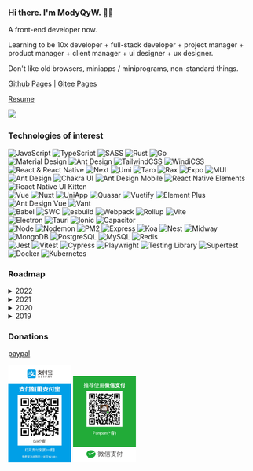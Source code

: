 <!--
**ModyQyW/ModyQyW** is a ✨ _special_ ✨ repository because its `README.md` (this file) appears on your GitHub profile.

Here are some ideas to get you started:

- 🔭 I’m currently working on ...
- 🌱 I’m currently learning ...
- 👯 I’m looking to collaborate on ...
- 🤔 I’m looking for help with ...
- 💬 Ask me about ...
- 📫 How to reach me: ...
- 😄 Pronouns: ...
- ⚡ Fun fact: ...
-->

### Hi there. I'm ModyQyW. 👋🏻

A front-end developer now.

Learning to be 10x developer + full-stack developer + project manager + product manager + client manager + ui designer + ux designer.

Don't like old browsers, miniapps / miniprograms, non-standard things.

[Github Pages](https://modyqyw.github.io) | [Gitee Pages](https://modyqyw.gitee.io) 

[Resume](https://modyqyw.github.io/resume/)

![](https://visitor-badge.glitch.me/badge?page_id=ModyQyW.ModyQyW)

### Technologies of interest

<img
  src="https://api.iconify.design/logos/javascript.svg?width=32&height=32"
  alt="JavaScript"
  title="JavaScript"
/>
<img
  src="https://api.iconify.design/logos/typescript-icon.svg?width=32&height=32"
  alt="TypeScript"
  title="TypeScript"
/>
<img
  src="https://api.iconify.design/logos/sass.svg?width=32&height=32"
  alt="SASS"
  title="SASS"
/>
<img
  src="https://api.iconify.design/logos/rust.svg?width=32&height=32"
  alt="Rust"
  title="Rust"
/>
<img
  src="https://api.iconify.design/logos/go.svg?width=32&height=32"
  alt="Go"
  title="Go"
/>
<br />
<img
  src="https://api.iconify.design/mdi/material-design.svg?width=32&height=32"
  alt="Material Design"
  title="Material Design"
/>
<img
  src="https://api.iconify.design/logos/ant-design.svg?width=32&height=32"
  alt="Ant Design"
  title="Ant Design"
/>
<img
  src="https://api.iconify.design/logos/tailwindcss-icon.svg?width=32&height=32"
  alt="TailwindCSS"
  title="TailwindCSS"
/>
<img
  width="32"
  height="32"
  src="https://windicss.org/assets/logo.svg"
  alt="WindiCSS"
  title="WindiCSS"
/>
<br />
<img
  src="https://api.iconify.design/logos/react.svg?width=32&height=32"
  alt="React & React Native"
  title="React & React Native"
/>
<img
  src="https://api.iconify.design/logos/nextjs-icon.svg?width=32&height=32"
  alt="Next"
  title="Next"
/>
<img
  width="32"
  height="32"
  src="https://avatars.githubusercontent.com/u/33895495?s=200&v=4"
  alt="Umi"
  title="Umi"
/>
<img
  width="32"
  height="32"
  src="https://taro-ui.jd.com/img/logo-taro.png"
  alt="Taro"
  title="Taro"
/>
<img
  width="32"
  height="32"
  src="https://img.alicdn.com/tfs/TB1H2Kcb1H2gK0jSZFEXXcqMpXa-70-72.png"
  alt="Rax"
  title="Rax"
/>
<img
  src="https://api.iconify.design/logos/expo-icon.svg?width=32&height=32"
  alt="Expo"
  title="Expo"
/>
<img
  src="https://api.iconify.design/logos/material-ui.svg?width=32&height=32"
  alt="MUI"
  title="MUI"
/>
<img
  src="https://api.iconify.design/logos/ant-design.svg?width=32&height=32"
  alt="Ant Design"
  title="Ant Design"
/>
<img
  width="32"
  height="32"
  src="https://chakra-ui.com/favicon.png"
  alt="Chakra UI"
  title="Chakra UI"
/>
<img
  width="32"
  height="32"
  src="https://gw.alipayobjects.com/zos/bmw-prod/b874caa9-4458-412a-9ac6-a61486180a62.svg"
  alt="Ant Design Mobile"
  title="Ant Design Mobile"
/>
<img
  width="32"
  height="32"
  src="https://avatars.githubusercontent.com/u/49050851?s=200&v=4"
  alt="React Native Elements"
  title="React Native Elements"
/>
<img
  width="32"
  height="32"
  src="https://github.com/akveo/react-native-ui-kitten/blob/master/src/showcases/assets/icon.png?raw=true"
  alt="React Native UI Kitten"
  title="React Native UI Kitten"
/>
<br />
<img
  src="https://api.iconify.design/logos/vue.svg?width=32&height=32"
  alt="Vue"
  title="Vue"
/>
<img
  src="https://api.iconify.design/logos/nuxt-icon.svg?width=32&height=32"
  alt="Nuxt"
  title="Nuxt"
/>
<img
  width="32"
  height="32"
  src="https://img-cdn-aliyun.dcloud.net.cn/stream/icon/__UNI__HelloUniApp.png"
  alt="UniApp"
  title="UniApp"
/>
<img
  src="https://api.iconify.design/vscode-icons/file-type-quasar.svg?width=32&height=32"
  alt="Quasar"
  title="Quasar"
/>
<img
  src="https://api.iconify.design/logos/vuetifyjs.svg?width=32&height=32"
  alt="Vuetify"
  title="Vuetify"
/>
<img
  src="https://api.iconify.design/ep/element-plus.svg?color=%23409eff&width=32&height=32"
  alt="Element Plus"
  title="Element Plus"
/>
<img
  width="32"
  height="32"
  src="https://aliyuncdn.antdv.com/v2/assets/logo.1ef800a8.svg"
  alt="Ant Design Vue"
  title="Ant Design Vue"
/>
<img
  width="32"
  height="32"
  src="https://img01.yzcdn.cn/vant/logo.png"
  alt="Vant"
  title="Vant"
/>
<br />
<img
  src="https://api.iconify.design/logos/babel.svg?width=32&height=32"
  alt="Babel"
  title="Babel"
/>
<img
  src="https://api.iconify.design/logos/swc.svg?width=32&height=32"
  alt="SWC"
  title="SWC"
/>
<img
  src="https://api.iconify.design/logos/esbuild.svg?width=32&height=32"
  alt="esbuild"
  title="esbuild"
/>
<img
  src="https://api.iconify.design/logos/webpack.svg?width=32&height=32"
  alt="Webpack"
  title="Webpack"
/>
<img
  src="https://api.iconify.design/logos/rollupjs.svg?width=32&height=32"
  alt="Rollup"
  title="Rollup"
/>
<img
  src="https://api.iconify.design/logos/vitejs.svg?width=32&height=32"
  alt="Vite"
  title="Vite"
/>
<br />
<img
  src="https://api.iconify.design/logos/electron.svg?width=32&height=32"
  alt="Electron"
  title="Electron"
/>
<img
  width="32"
  height="32"
  src="https://avatars.githubusercontent.com/u/54536011?s=200&v=4"
  alt="Tauri"
  title="Tauri"
/>
<img
  src="https://api.iconify.design/logos/ionic-icon.svg?width=32&height=32"
  alt="Ionic"
  title="Ionic"
/>
<img
  src="https://api.iconify.design/logos/capacitorjs-icon.svg?width=32&height=32"
  alt="Capacitor"
  title="Capacitor"
/>
<br />
<img
   src="https://api.iconify.design/logos/nodejs.svg?width=32&height=32"
   alt="Node"
   title="Node"
/>
<img
   src="https://api.iconify.design/logos/nodemon.svg?width=32&height=32"
   alt="Nodemon"
   title="Nodemon"
/>
<img
   src="https://api.iconify.design/logos/pm2.svg?width=32&height=32"
   alt="PM2"
   title="PM2"
/>
<img
   src="https://api.iconify.design/logos/express.svg?width=32&height=32"
   alt="Express"
   title="Express"
/>
<img
   src="https://api.iconify.design/logos/koa.svg?width=32&height=32"
   alt="Koa"
   title="Koa"
/>
<img
   src="https://api.iconify.design/logos/nestjs.svg?width=32&height=32"
   alt="Nest"
   title="Nest"
/>
<img
   width="32"
   height="32"
   src="https://gw.alicdn.com/tfs/TB1eGsrk79l0K4jSZFKXXXFjpXa-347-340.png"
   alt="Midway"
   title="Midway"
/>
<br />
<img
  src="https://api.iconify.design/vscode-icons/file-type-mongo.svg?width=32&height=32"
  alt="MongoDB"
  title="MongoDB"
/>
<img
  src="https://api.iconify.design/logos/postgresql.svg?width=32&height=32"
  alt="PostgreSQL"
  title="PostgreSQL"
/>
<img
  src="https://api.iconify.design/logos/mysql-icon.svg?width=32&height=32"
  alt="MySQL"
  title="MySQL"
/>
<img
  src="https://api.iconify.design/logos/redis.svg?width=32&height=32"
  alt="Redis"
  title="Redis"
/>
<br />
<img
  src="https://api.iconify.design/logos/jest.svg?width=32&height=32"
  alt="Jest"
  title="Jest"
/>
<img
  width="32"
  height="32"
  src="https://vitest.dev/logo.svg"
  alt="Vitest"
  title="Vitest"
/>
<img
  width="32"
  height="32"
  src="https://seekicon.com/free-icon-download/cypress_1.svg"
  alt="Cypress"
  title="Cypress"
/>
<img
  width="32"
  height="32"
  src="https://playwright.dev/img/playwright-logo.svg"
  alt="Playwright"
  title="Playwright"
/>
<img
  width="32"
  height="32"
  src="https://testing-library.com/img/logo-large.png"
  alt="Testing Library"
  title="Testing Library"
/>
<img
  width="32"
  height="32"
  alt="Supertest"
  title="Supertest"
/>
<br />
<img
  src="https://api.iconify.design/logos/docker-icon.svg?width=32&height=32"
  alt="Docker"
  title="Docker"
/>
<img
  src="https://api.iconify.design/logos/kubernetes.svg?width=32&height=32"
  alt="Kubernetes"
  title="Kubernetes"
/>

### Roadmap

<details>
  <summary>2022</summary>
  <ul>
    <li>@modyqyw/fabric https://github.com/ModyQyW/fabric</li>
    <li>rollup & vite & vite-plugin-stylelint https://github.com/ModyQyW/vite-plugin-stylelint & vite-plugin-eslint https://github.com/ModyQyW/vite-plugin-eslint</li>
    <li>taro contributor https://github.com/NervJS/taro/pull/11505</li>
    <li>naming-cheatsheet translation https://github.com/ModyQyW/naming-cheatsheet</li>
    <li>company azure devops</li>
    <li>company boilerplate-vue3 (deprecated) https://github.com/MillCloud/boilerplate-vue3</li>
    <li>company boilerplate-uni-app-vue3 (deprecated) https://github.com/MillCloud/boilerplate-uni-app-vue3</li>
    <li>company boilerplate-express (deprecated) https://github.com/MillCloud/boilerplate-express</li>
    <li>company presets https://github.com/MillCloud/presets</li>
  </ul>
</details>

<details>
  <summary>2021</summary>
  <ul>
    <li>vue & uni-app & uni-helper https://github.com/ModyQyW/uni-helper</li>
    <li>react & next & taro</li>
    <li>sass & @modyqyw/mp-scss (deprecated) https://github.com/ModyQyW/mp-scss</li>
    <li>tailwindcss & windicss</li>
    <li>@modyqyw/fabric https://github.com/ModyQyW/fabric</li>
    <li>@modyqyw/utils (deprecated) https://github.com/ModyQyW/utils</li>
    <li>a little node</li>
    <li>a little engineering</li>
    <li>a little devops</li>
    <li>rollup & vite & vite-plugin-stylelint https://github.com/ModyQyW/vite-plugin-stylelint</li>
    <li>uni-app contributor https://github.com/dcloudio/uni-app/pull/2848</li>
    <li>iconify contributor https://github.com/iconify/iconify/pull/94</li>
    <li>luch-request contributor https://github.com/lei-mu/luch-request/pull/44</li>
    <li>company frontend-engineering (deprecated) https://frontend-engineering.vercel.app/</li>
    <li>company modern-frontend (deprecated) https://modern-frontend.vercel.app/</li>
    <li>company vue2-to-vue3-or-react (deprecated) https://vue2-to-vue3-or-react.vercel.app/</li>
    <li>company development standard https://millcloud.github.io/standard/</li>
    <li>company developer examination https://millcloud.github.io/developer-examination/</li>
    <li>company glossary https://millcloud.github.io/glossary/</li>
    <li>company boilerplate-vue2 (deprecated) https://github.com/MillCloud/boilerplate-vue2</li>
    <li>company boilerplate-uni-app-vue2 (deprecated) https://github.com/MillCloud/boilerplate-uni-app-vue2</li>
    <li>company boilerplate-vue3 (deprecated) https://github.com/MillCloud/boilerplate-vue3</li>
  </ul>
</details>

<details>
  <summary>2020</summary>
  <ul>
    <li>react & taro</li>
    <li>uni-app & uni-helper https://github.com/ModyQyW/uni-helper</li>
    <li>@modyqyw/fabric https://github.com/ModyQyW/fabric</li>
    <li>sass & @modyqyw/mp-scss (deprecated) https://github.com/ModyQyW/mp-scss</li>
    <li>webpack4 & webpack4 demos (deprecated) https://github.com/ModyQyW/webpack4-demos</li>
    <li>company development standard https://millcloud.github.io/standard/</li>
    <li>company boilerplate-vue2 (deprecated) https://github.com/MillCloud/boilerplate-vue2)</li>
    <li>company boilerplate-uni-app-vue2 (deprecated) https://github.com/MillCloud/boilerplate-uni-app-vue2)</li>
  </ul>
</details>

<details>
  <summary>2019</summary>
  <ul>
    <li>vue & wepy & mpvue</li>
    <li>taro & expo</li>
    <li>css-styles (deprecated) https://www.npmjs.com/package/@modyqyw/css-styles</li>
    <li>sass & @modyqyw/mp-scss (deprecated) https://github.com/ModyQyW/mp-scss</li>
  </ul>
</details>

### Donations

[paypal](https://paypal.me/wurui7?country.x=C2&locale.x=zh_XC)

<img src="https://github.com/ModyQyW/modyqyw.github.io/blob/main/docs/about/alipay.jpeg" title="alipay" alt="alipay" style="width: 128px;" />

<img src="https://github.com/ModyQyW/modyqyw.github.io/blob/main/docs/about/wechat.png" title="wechat" alt="wechat" style="width: 128px;" />
